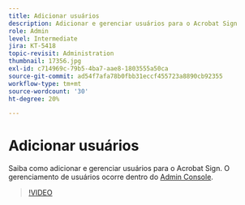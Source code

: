 ```yaml
---
title: Adicionar usuários
description: Adicionar e gerenciar usuários para o Acrobat Sign
role: Admin
level: Intermediate
jira: KT-5418
topic-revisit: Administration
thumbnail: 17356.jpg
exl-id: c714969c-79b5-4ba7-aae8-1803555a50ca
source-git-commit: ad54f7afa78b0fbb31eccf455723a8890cb92355
workflow-type: tm+mt
source-wordcount: '30'
ht-degree: 20%

---
```


# Adicionar usuários

Saiba como adicionar e gerenciar usuários para o Acrobat Sign. O gerenciamento de usuários ocorre dentro do [Admin Console](https://adminconsole.adobe.com/br/).

>[!VIDEO](https://video.tv.adobe.com/v/3419315?quality=12&learn=on&hidetitle=true)
